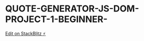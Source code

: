 # QUOTE-GENERATOR-JS-DOM-PROJECT-1-BEGINNER-

[Edit on StackBlitz ⚡️](https://stackblitz.com/edit/web-platform-v9k1ch)